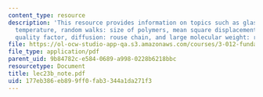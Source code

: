 ```yaml
---
content_type: resource
description: 'This resource provides information on topics such as glass transition
  temperature, random walks: size of polymers, mean square displacements, solvent
  quality factor, diffusion: rouse chain, and large molecular weight: reptation.'
file: https://ol-ocw-studio-app-qa.s3.amazonaws.com/courses/3-012-fundamentals-of-materials-science-fall-2005/177eb386eb899ff0fab3344a1da271f3_lec23b_note.pdf
file_type: application/pdf
parent_uid: 9b84782c-e584-0689-a998-0228b6218bbc
resourcetype: Document
title: lec23b_note.pdf
uid: 177eb386-eb89-9ff0-fab3-344a1da271f3
---
```

